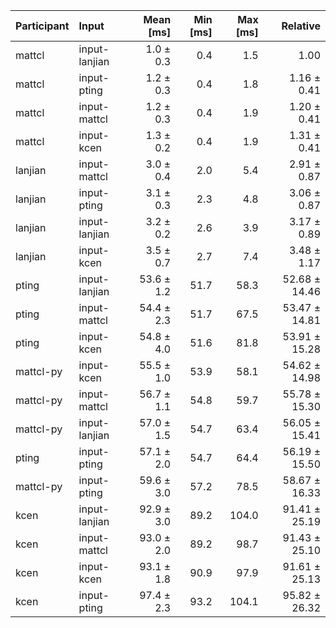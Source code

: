| Participant | Input | Mean [ms] | Min [ms] | Max [ms] | Relative |
|:---|:---|---:|---:|---:|---:|
| mattcl | input-lanjian | 1.0 ± 0.3 | 0.4 | 1.5 | 1.00 |
| mattcl | input-pting | 1.2 ± 0.3 | 0.4 | 1.8 | 1.16 ± 0.41 |
| mattcl | input-mattcl | 1.2 ± 0.3 | 0.4 | 1.9 | 1.20 ± 0.41 |
| mattcl | input-kcen | 1.3 ± 0.2 | 0.4 | 1.9 | 1.31 ± 0.41 |
| lanjian | input-mattcl | 3.0 ± 0.4 | 2.0 | 5.4 | 2.91 ± 0.87 |
| lanjian | input-pting | 3.1 ± 0.3 | 2.3 | 4.8 | 3.06 ± 0.87 |
| lanjian | input-lanjian | 3.2 ± 0.2 | 2.6 | 3.9 | 3.17 ± 0.89 |
| lanjian | input-kcen | 3.5 ± 0.7 | 2.7 | 7.4 | 3.48 ± 1.17 |
| pting | input-lanjian | 53.6 ± 1.2 | 51.7 | 58.3 | 52.68 ± 14.46 |
| pting | input-mattcl | 54.4 ± 2.3 | 51.7 | 67.5 | 53.47 ± 14.81 |
| pting | input-kcen | 54.8 ± 4.0 | 51.6 | 81.8 | 53.91 ± 15.28 |
| mattcl-py | input-kcen | 55.5 ± 1.0 | 53.9 | 58.1 | 54.62 ± 14.98 |
| mattcl-py | input-mattcl | 56.7 ± 1.1 | 54.8 | 59.7 | 55.78 ± 15.30 |
| mattcl-py | input-lanjian | 57.0 ± 1.5 | 54.7 | 63.4 | 56.05 ± 15.41 |
| pting | input-pting | 57.1 ± 2.0 | 54.7 | 64.4 | 56.19 ± 15.50 |
| mattcl-py | input-pting | 59.6 ± 3.0 | 57.2 | 78.5 | 58.67 ± 16.33 |
| kcen | input-lanjian | 92.9 ± 3.0 | 89.2 | 104.0 | 91.41 ± 25.19 |
| kcen | input-mattcl | 93.0 ± 2.0 | 89.2 | 98.7 | 91.43 ± 25.10 |
| kcen | input-kcen | 93.1 ± 1.8 | 90.9 | 97.9 | 91.61 ± 25.13 |
| kcen | input-pting | 97.4 ± 2.3 | 93.2 | 104.1 | 95.82 ± 26.32 |
